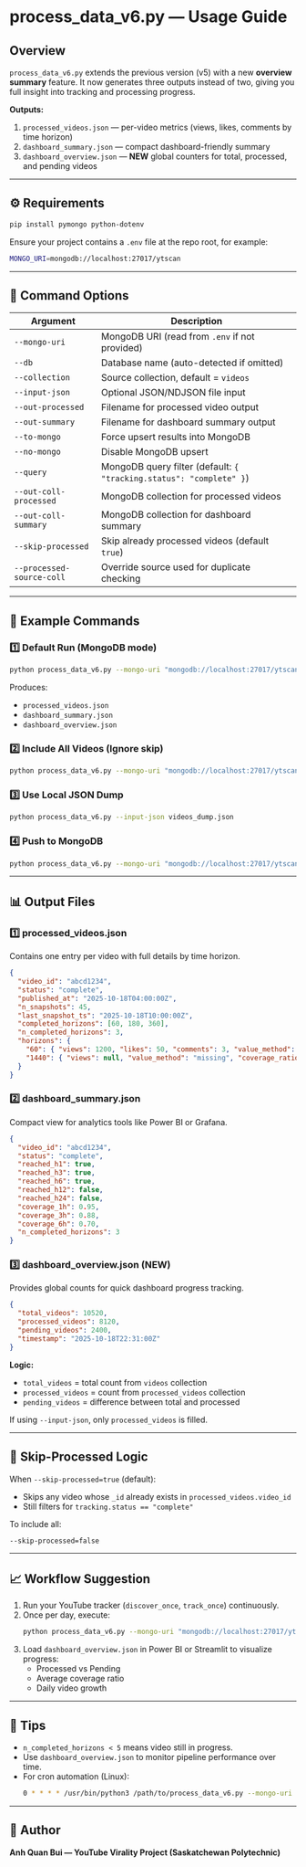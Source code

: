 # process_data_v6.py — Usage Guide

## Overview
`process_data_v6.py` extends the previous version (v5) with a new **overview summary** feature. It now generates three outputs instead of two, giving you full insight into tracking and processing progress.

**Outputs:**
1. `processed_videos.json` — per-video metrics (views, likes, comments by time horizon)
2. `dashboard_summary.json` — compact dashboard-friendly summary
3. `dashboard_overview.json` — **NEW** global counters for total, processed, and pending videos

---

## ⚙️ Requirements
```bash
pip install pymongo python-dotenv
```
Ensure your project contains a `.env` file at the repo root, for example:
```bash
MONGO_URI=mongodb://localhost:27017/ytscan
```

---

## 🧩 Command Options
| Argument | Description |
|-----------|-------------|
| `--mongo-uri` | MongoDB URI (read from `.env` if not provided) |
| `--db` | Database name (auto-detected if omitted) |
| `--collection` | Source collection, default = `videos` |
| `--input-json` | Optional JSON/NDJSON file input |
| `--out-processed` | Filename for processed video output |
| `--out-summary` | Filename for dashboard summary output |
| `--to-mongo` | Force upsert results into MongoDB |
| `--no-mongo` | Disable MongoDB upsert |
| `--query` | MongoDB query filter (default: `{ "tracking.status": "complete" }`) |
| `--out-coll-processed` | MongoDB collection for processed videos |
| `--out-coll-summary` | MongoDB collection for dashboard summary |
| `--skip-processed` | Skip already processed videos (default `true`) |
| `--processed-source-coll` | Override source used for duplicate checking |

---

## 🚀 Example Commands
### 1️⃣ Default Run (MongoDB mode)
```bash
python process_data_v6.py --mongo-uri "mongodb://localhost:27017/ytscan" --db ytscan
```
Produces:
- `processed_videos.json`
- `dashboard_summary.json`
- `dashboard_overview.json`

### 2️⃣ Include All Videos (Ignore skip)
```bash
python process_data_v6.py --mongo-uri "mongodb://localhost:27017/ytscan" --db ytscan --skip-processed=false
```

### 3️⃣ Use Local JSON Dump
```bash
python process_data_v6.py --input-json videos_dump.json
```

### 4️⃣ Push to MongoDB
```bash
python process_data_v6.py --mongo-uri "mongodb://localhost:27017/ytscan" --db ytscan --to-mongo
```

---

## 📊 Output Files

### **1️⃣ processed_videos.json**
Contains one entry per video with full details by time horizon.
```json
{
  "video_id": "abcd1234",
  "status": "complete",
  "published_at": "2025-10-18T04:00:00Z",
  "n_snapshots": 45,
  "last_snapshot_ts": "2025-10-18T10:00:00Z",
  "completed_horizons": [60, 180, 360],
  "n_completed_horizons": 3,
  "horizons": {
    "60": { "views": 1200, "likes": 50, "comments": 3, "value_method": "floor", "coverage_ratio": 0.95 },
    "1440": { "views": null, "value_method": "missing", "coverage_ratio": 0.0 }
  }
}
```

### **2️⃣ dashboard_summary.json**
Compact view for analytics tools like Power BI or Grafana.
```json
{
  "video_id": "abcd1234",
  "status": "complete",
  "reached_h1": true,
  "reached_h3": true,
  "reached_h6": true,
  "reached_h12": false,
  "reached_h24": false,
  "coverage_1h": 0.95,
  "coverage_3h": 0.88,
  "coverage_6h": 0.70,
  "n_completed_horizons": 3
}
```

### **3️⃣ dashboard_overview.json (NEW)**
Provides global counts for quick dashboard progress tracking.
```json
{
  "total_videos": 10520,
  "processed_videos": 8120,
  "pending_videos": 2400,
  "timestamp": "2025-10-18T22:31:00Z"
}
```

**Logic:**
- `total_videos` = total count from `videos` collection
- `processed_videos` = count from `processed_videos` collection
- `pending_videos` = difference between total and processed

If using `--input-json`, only `processed_videos` is filled.

---

## 🔁 Skip-Processed Logic
When `--skip-processed=true` (default):
- Skips any video whose `_id` already exists in `processed_videos.video_id`
- Still filters for `tracking.status == "complete"`

To include all:
```bash
--skip-processed=false
```

---

## 📈 Workflow Suggestion
1. Run your YouTube tracker (`discover_once`, `track_once`) continuously.
2. Once per day, execute:
   ```bash
   python process_data_v6.py --mongo-uri "mongodb://localhost:27017/ytscan" --db ytscan
   ```
3. Load `dashboard_overview.json` in Power BI or Streamlit to visualize progress:
   - Processed vs Pending
   - Average coverage ratio
   - Daily video growth

---

## 🧠 Tips
- `n_completed_horizons < 5` means video still in progress.
- Use `dashboard_overview.json` to monitor pipeline performance over time.
- For cron automation (Linux):
  ```bash
  0 * * * * /usr/bin/python3 /path/to/process_data_v6.py --mongo-uri mongodb://localhost:27017/ytscan --db ytscan >> logs/process.log 2>&1
  ```

---

## 🪪 Author
**Anh Quan Bui — YouTube Virality Project (Saskatchewan Polytechnic)**